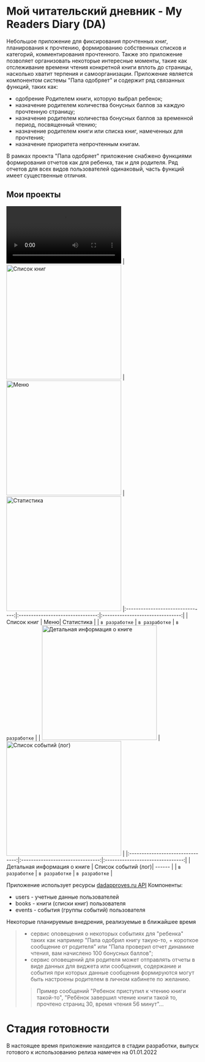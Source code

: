 # Мой читательский дневник - My Readers Diary (DA)
Небольшое приложение для фиксирования прочтенных книг, планирования к прочтению, формированию
собственных списков и категорий, комментирования прочтенного.
Также это приложение позволяет организовать некоторые интересные моменты, такие как отслеживание
времени чтения конкретной книги вплоть до страницы, насколько хватит терпения и самоорганизации.
Приложение является компонентом системы "Папа одобряет" и содержит ряд связанных функций, таких как:
- одобрение Родителем книги, которую выбрал ребенок;
- назначение родителем количества бонусных баллов за каждую прочтенную страницу;
- назначение родителем количества бонусных баллов за временной период, посвященный чтению;
- назначение родителем книги или списка книг, намеченных для прочтения;
- назначение приоритета непрочтенным книгам.    

В рамках проекта "Папа одобряет" приложение снабжено функциями формирования отчетов как для ребенка,
так и для родителя. Ряд отчетов для всех видов пользователей одинаковый, часть функций имеет
существенные отличия.
## Мои проекты
<video src="https://user-images.githubusercontent.com/73497940/146787247-cbb39fba-982e-40c9-8ae7-72f45c84d084.mp4" ></video>
| <img src="https://user-images.githubusercontent.com/73497940/146788192-262a0b7a-1751-4993-bde9-2916e13da4cb.jpg" width="300" title="Список книг"> | <img src="https://user-images.githubusercontent.com/73497940/146788157-13b34560-f354-420d-bd12-b40c2e8c64e7.jpg" width="300" title="Меню"> | <img src="https://user-images.githubusercontent.com/73497940/146787841-81e1180e-b7e0-4bac-9824-fc56dce47b91.jpg" width="300" title="Статистика">
|:--------------------------------:|:--------------------------------:|:--------------------------------:|
| Список книг | Меню| Статистика |
| `в разработке` | `в разработке` | `в разработке` |
| <img src="https://user-images.githubusercontent.com/84448182/147465994-544facd2-853e-4029-8821-0963db49a40c.jpg" width="300" title="Детальная информация о книге"> | <img src="https://user-images.githubusercontent.com/84448182/147465999-7498e86a-972d-4531-ac7b-55607f9bd59e.jpg" width="300" title="Список событий (лог)"> | 
|:--------------------------------:|:--------------------------------:|:--------------------------------:|
| Детальная информация о книге | Список событий (лог)| ------ |
| `в разработке` | `в разработке` | `в разработке` |

Приложение использует ресурсы <a href="https://dadapproves.ru/api/">dadapproves.ru API</a>
Компоненты:
- users - учетные данные пользователей
- books - книги (списки книг) пользователя
- events - события (группы событий) пользователя    

Некоторые планируемые внедрения, реализуемые в ближайшее  время
> - сервис оповещения о некоторых событиях для "ребенка" таких как например "Папа одобрил книгу
такую-то, + короткое сообщение от родителя" или "Папа проверил отчет динамике чтения, вам начислено
 100 бонусных баллов";    
> - сервис оповещений для родителя может отправлять отчеты в виде данных для виджета или сообщения,
 содержание и события при которых данные сообщения формируются могут быть настроены родителем
 в личном кабинете по желанию. 
 >> Пример сообщений "Ребенок приступил к чтению книги такой-то",
 "Ребёнок завершил чтение книги такой то, прочтено страниц 30, время чтения 56 минут"...

# Стадия готовности
В настоящее время приложение находится в стадии разработки, выпуск готового к использованию
 релиза намечен на 01.01.2022
